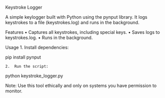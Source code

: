Keystroke Logger

A simple keylogger built with Python using the pynput library. It logs keystrokes to a file (keystrokes.log) and runs in the background.

Features
	•	Captures all keystrokes, including special keys.
	•	Saves logs to keystrokes.log.
	•	Runs in the background.

Usage
	1.	Install dependencies:

pip install pynput  


	2.	Run the script:

python keystroke_logger.py  



Note: Use this tool ethically and only on systems you have permission to monitor.
